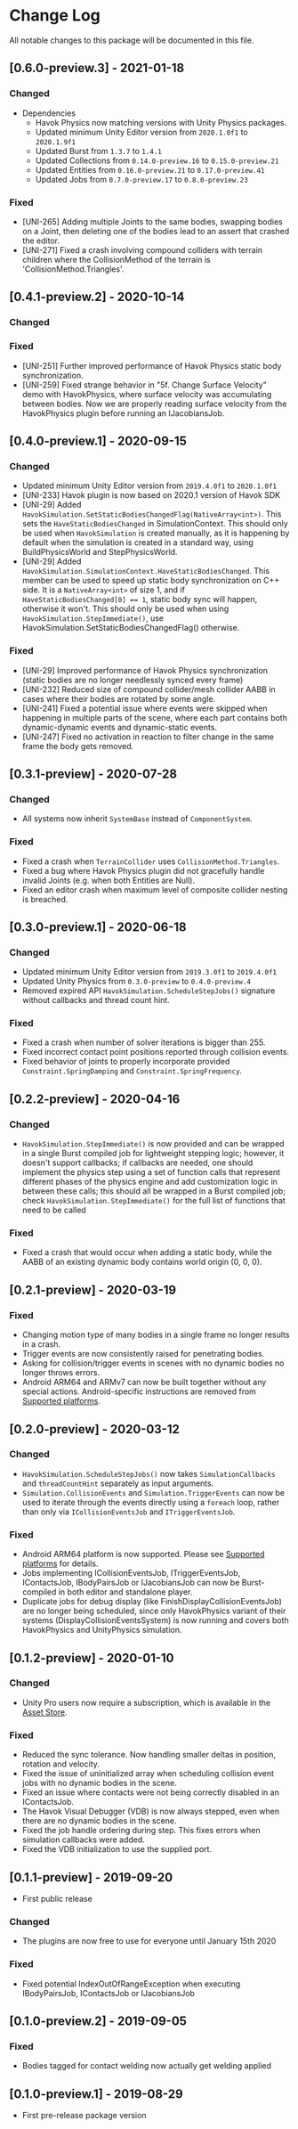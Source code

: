 # Change Log
All notable changes to this package will be documented in this file.

## [0.6.0-preview.3] - 2021-01-18

### Changed

* Dependencies
    * Havok Physics now matching versions with Unity Physics packages.
    * Updated minimum Unity Editor version from `2020.1.0f1` to `2020.1.9f1`
    * Updated Burst from `1.3.7` to `1.4.1`
    * Updated Collections from `0.14.0-preview.16` to `0.15.0-preview.21`
    * Updated Entities from `0.16.0-preview.21` to `0.17.0-preview.41`
    * Updated Jobs from `0.7.0-preview.17` to `0.8.0-preview.23`

### Fixed
- [UNI-265] Adding multiple Joints to the same bodies, swapping bodies on a Joint, then deleting one of the bodies lead to an assert that crashed the editor.
- [UNI-271] Fixed a crash involving compound colliders with terrain children where the CollisionMethod of the terrain is 'CollisionMethod.Triangles'.

## [0.4.1-preview.2] - 2020-10-14

### Changed

### Fixed
- [UNI-251] Further improved performance of Havok Physics static body synchronization.
- [UNI-259] Fixed strange behavior in "5f. Change Surface Velocity" demo with HavokPhysics, where surface velocity was accumulating between bodies. Now we are properly reading surface velocity from the HavokPhysics plugin before running an IJacobiansJob.

## [0.4.0-preview.1] - 2020-09-15

### Changed
- Updated minimum Unity Editor version from `2019.4.0f1` to `2020.1.0f1`
- [UNI-233] Havok plugin is now based on 2020.1 version of Havok SDK
- [UNI-29] Added `HavokSimulation.SetStaticBodiesChangedFlag(NativeArray<int>)`. This sets the `HaveStaticBodiesChanged` in SimulationContext. This should only be used when `HavokSimulation` is created manually, as it is happening by default when the simulation is created in a standard way, using BuildPhysicsWorld and StepPhysicsWorld.
- [UNI-29] Added `HavokSimulation.SimulationContext.HaveStaticBodiesChanged`. This member can be used to speed up static body synchronization on C++ side. It is a `NativeArray<int>` of size 1, and if `HaveStaticBodiesChanged[0] == 1`, static body sync will happen, otherwise it won't. This should only be used when using `HavokSimulation.StepImmediate()`, use HavokSimulation.SetStaticBodiesChangedFlag() otherwise.

### Fixed
- [UNI-29] Improved performance of Havok Physics synchronization (static bodies are no longer needlessly synced every frame)
- [UNI-232] Reduced size of compound collider/mesh collider AABB in cases where their bodies are rotated by some angle.
- [UNI-241] Fixed a potential issue where events were skipped when happening in multiple parts of the scene, where each part contains both dynamic-dynamic events and dynamic-static events.
- [UNI-247] Fixed no activation in reaction to filter change in the same frame the body gets removed.

## [0.3.1-preview] - 2020-07-28

### Changed
- All systems now inherit `SystemBase` instead of `ComponentSystem`.

### Fixed
- Fixed a crash when `TerrainCollider` uses `CollisionMethod.Triangles`.
- Fixed a bug where Havok Physics plugin did not gracefully handle invalid Joints (e.g. when both Entities are Null).
- Fixed an editor crash when maximum level of composite collider nesting is breached.

## [0.3.0-preview.1] - 2020-06-18

### Changed
- Updated minimum Unity Editor version from `2019.3.0f1` to `2019.4.0f1`
- Updated Unity Physics from `0.3.0-preview` to `0.4.0-preview.4`
- Removed expired API `HavokSimulation.ScheduleStepJobs()` signature without callbacks and thread count hint.

### Fixed
- Fixed a crash when number of solver iterations is bigger than 255.
- Fixed incorrect contact point positions reported through collision events.
- Fixed behavior of joints to properly incorporate provided `Constraint.SpringDamping` and `Constraint.SpringFrequency`.

## [0.2.2-preview] - 2020-04-16

### Changed
- `HavokSimulation.StepImmediate()` is now provided and can be wrapped in a single Burst compiled job for lightweight stepping logic; however, it doesn't support callbacks; if callbacks are needed, one should implement the physics step using a set of function calls that represent different phases of the physics engine and add customization logic in between these calls; this should all be wrapped in a Burst compiled job; check `HavokSimulation.StepImmediate()` for the full list of functions that need to be called

### Fixed
- Fixed a crash that would occur when adding a static body, while the AABB of an existing dynamic body contains world origin (0, 0, 0).

## [0.2.1-preview] - 2020-03-19

### Fixed
- Changing motion type of many bodies in a single frame no longer results in a crash.
- Trigger events are now consistently raised for penetrating bodies.
- Asking for collision/trigger events in scenes with no dynamic bodies no longer throws errors.
- Android ARM64 and ARMv7 can now be built together without any special actions. Android-specific instructions are removed from [Supported platforms](Documentation~/platforms.md).

## [0.2.0-preview] - 2020-03-12

### Changed
- `HavokSimulation.ScheduleStepJobs()` now takes `SimulationCallbacks` and `threadCountHint` separately as input arguments.
- `Simulation.CollisionEvents` and `Simulation.TriggerEvents` can now be used to iterate through the events directly using a `foreach` loop, rather than only via `ICollisionEventsJob` and `ITriggerEventsJob`.

### Fixed
- Android ARM64 platform is now supported. Please see [Supported platforms](Documentation~/platforms.md) for details.
- Jobs implementing ICollisionEventsJob, ITriggerEventsJob, IContactsJob, IBodyPairsJob or IJacobiansJob can now be Burst-compiled in both editor and standalone player.
- Duplicate jobs for debug display (like FinishDisplayCollisionEventsJob) are no longer being scheduled, since only HavokPhysics variant of their systems (DisplayCollisionEventsSystem) is now running and covers both HavokPhysics and UnityPhysics simulation.

## [0.1.2-preview] - 2020-01-10

### Changed
- Unity Pro users now require a subscription, which is available in the [Asset Store](https://aka.ms/hkunityassetstore).

### Fixed
- Reduced the sync tolerance. Now handling smaller deltas in position, rotation and velocity.
- Fixed the issue of uninitialized array when scheduling collision event jobs with no dynamic bodies in the scene.
- Fixed an issue where contacts were not being correctly disabled in an IContactsJob.
- The Havok Visual Debugger (VDB) is now always stepped, even when there are no dynamic bodies in the scene.
- Fixed the job handle ordering during step. This fixes errors when simulation callbacks were added.
- Fixed the VDB initialization to use the supplied port.

## [0.1.1-preview] - 2019-09-20

- First public release

### Changed
- The plugins are now free to use for everyone until January 15th 2020

### Fixed
- Fixed potential IndexOutOfRangeException when executing IBodyPairsJob, IContactsJob or IJacobiansJob

## [0.1.0-preview.2] - 2019-09-05

### Fixed
- Bodies tagged for contact welding now actually get welding applied

## [0.1.0-preview.1] - 2019-08-29

- First pre-release package version
